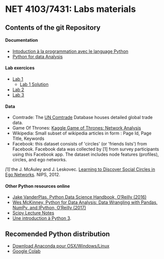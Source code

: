 # NET 4103/7431: Labs materials

## Contents of the git Repository
#### Documentation  
* [Intoduction à la programmation avec le language Python](doc/IntroPython.pdf)
* [Python for data Analysis](doc/Python-for-Data-Analysis.pdf)

#### Lab exercices 
* [Lab 1](release/Lab%201/Lab%201.ipynb)
    * [Lab 1 Solution](source//Lab%201/Lab%201.ipynb)
* [Lab 2](release/Lab%202/Lab%202.ipynb)
* [Lab 3](release/Lab%203/Lab%203%20-%20Community%20Detection.ipynb)

#### Data
* Comtrade: The [UN Comtrade](https://comtrade.un.org/) Database houses detailed global trade data.
* Game Of Thrones: [Kaggle Game of Thrones: Network Analysis](https://www.kaggle.com/mmmarchetti/game-of-thrones-network-analysis/notebook)
* Wikipedia: Small subset of wikipedia articles in form : Page Id, Page Title, Keywords 
* Facebook: this dataset consists of 'circles' (or 'friends lists') from Facebook. Facebook data was collected by [1] from survey participants using this Facebook app. The dataset includes node features (profiles), circles, and ego networks.

_[1]_ the J. McAuley and J. Leskovec. [Learning to Discover Social Circles in Ego Networks](http://i.stanford.edu/~julian/pdfs/nips2012.pdf). NIPS, 2012.

#### Other Python resources online 
* [Jake VanderPlas, Python Data Science Handbook,  O′Reilly  (2016)](https://jakevdp.github.io/PythonDataScienceHandbook/)
* [Wes McKinney, Python for Data Analysis: Data Wrangling with Pandas, NumPy, and IPython, O′Reilly (2017)](https://bedford-computing.co.uk/learning/wp-content/uploads/2015/10/Python-for-Data-Analysis.pdf)
* [Scipy Lecture Notes](http://www.scipy-lectures.org/)
* [Une introduction à Python 3](http://hebergement.u-psud.fr/iut-orsay/Pedagogie/MPHY/Python/courspython3.pdf).

## Recomended Python distribution 
* [Download Anaconda pour OSX/Windows/Linux](https://www.anaconda.com/products/individual)
* [Google Colab](https://colab.research.google.com/)